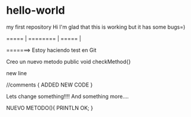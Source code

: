 # hello-world
my first repository
Hi I'm glad that this is working but it has some bugs=)


===== | ========
       |
===== |

=======>
Estoy haciendo test en Git

Creo un nuevo metodo
public void checkMethod{}

new line

//comments
{
ADDED NEW CODE
}

Lets change something!!!!
And something more....

NUEVO METODO(){
PRINTLN OK;
}

